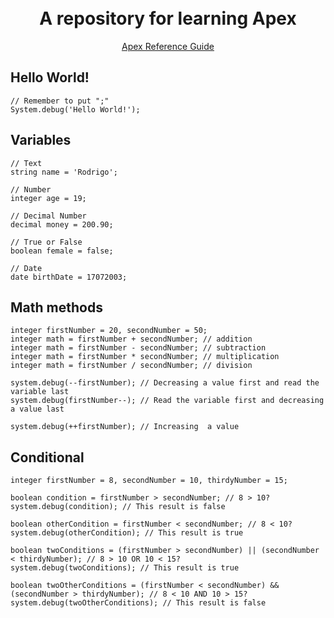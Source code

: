 <h1 align="center">
  <br>
  A repository for learning Apex
  <br>
</h1>

<p align="center">
    <a href="https://developer.salesforce.com/docs/atlas.en-us.238.0.apexref.meta/apexref/apex_ref_guide.htm">Apex Reference Guide</a>
</p>

## Hello World!

```apex
// Remember to put ";"
System.debug('Hello World!');
```

## Variables

```apex
// Text
string name = 'Rodrigo';

// Number
integer age = 19;

// Decimal Number
decimal money = 200.90;

// True or False
boolean female = false;

// Date
date birthDate = 17072003;
```

## Math methods

```apex
integer firstNumber = 20, secondNumber = 50;
integer math = firstNumber + secondNumber; // addition
integer math = firstNumber - secondNumber; // subtraction
integer math = firstNumber * secondNumber; // multiplication
integer math = firstNumber / secondNumber; // division

system.debug(--firstNumber); // Decreasing a value first and read the variable last
system.debug(firstNumber--); // Read the variable first and decreasing a value last

system.debug(++firstNumber); // Increasing  a value
```

## Conditional

```apex	
integer firstNumber = 8, secondNumber = 10, thirdyNumber = 15;

boolean condition = firstNumber > secondNumber; // 8 > 10?
system.debug(condition); // This result is false

boolean otherCondition = firstNumber < secondNumber; // 8 < 10?
system.debug(otherCondition); // This result is true

boolean twoConditions = (firstNumber > secondNumber) || (secondNumber < thirdyNumber); // 8 > 10 OR 10 < 15?
system.debug(twoConditions); // This result is true

boolean twoOtherConditions = (firstNumber < secondNumber) && (secondNumber > thirdyNumber); // 8 < 10 AND 10 > 15?
system.debug(twoOtherConditions); // This result is false
```
